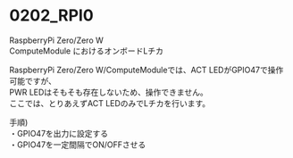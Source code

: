 # 0202_RPI0

RaspberryPi Zero/Zero W  
ComputeModule におけるオンボードLチカ

RaspberryPi Zero/Zero W/ComputeModuleでは、ACT LEDがGPIO47で操作可能ですが、  
PWR LEDはそもそも存在しないため、操作できません。  
ここでは、とりあえずACT LEDのみでLチカを行います。

手順)  
・GPIO47を出力に設定する  
・GPIO47を一定間隔でON/OFFさせる
